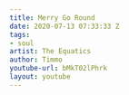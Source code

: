 ```yaml
---
title: Merry Go Round
date: 2020-07-13 07:33:33 Z
tags:
- soul
artist: The Equatics
author: Timmo
youtube-url: bMkT02lPhrk
layout: youtube
---
```


